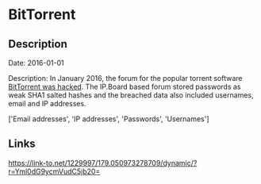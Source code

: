 # BitTorrent

## Description

Date: 2016-01-01

Description:
In January 2016, the forum for the popular torrent software <a href="https://motherboard.vice.com/read/another-day-another-hack-user-accounts-for-bittorrents-forum-hacking" target="_blank" rel="noopener">BitTorrent was hacked</a>. The IP.Board based forum stored passwords as weak SHA1 salted hashes and the breached data also included usernames, email and IP addresses.


['Email addresses', 'IP addresses', 'Passwords', 'Usernames']

## Links

https://link-to.net/1229997/179.050973278709/dynamic/?r=Yml0dG9ycmVudC5jb20=